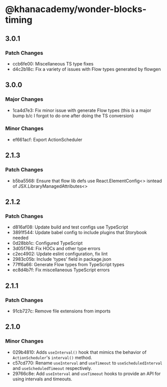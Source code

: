 # @khanacademy/wonder-blocks-timing

## 3.0.1

### Patch Changes

-   ccb6fe00: Miscellaneous TS type fixes
-   d4c2b18c: Fix a variety of issues with Flow types generated by flowgen

## 3.0.0

### Major Changes

-   1ca4d7e3: Fix minor issue with generate Flow types (this is a major bump b/c I forgot to do one after doing the TS conversion)

### Minor Changes

-   ef661acf: Export ActionScheduler

## 2.1.3

### Patch Changes

-   b5ba5568: Ensure that flow lib defs use React.ElementConfig<> isntead of JSX.LibraryManagedAttributes<>

## 2.1.2

### Patch Changes

-   d816af08: Update build and test configs use TypeScript
-   3891f544: Update babel config to include plugins that Storybook needed
-   0d28bb1c: Configured TypeScript
-   3d05f764: Fix HOCs and other type errors
-   c2ec4902: Update eslint configuration, fix lint
-   2983c05b: Include 'types' field in package.json
-   77ff6a66: Generate Flow types from TypeScript types
-   ec8d4b7f: Fix miscellaneous TypeScript errors

## 2.1.1

### Patch Changes

-   91cb727c: Remove file extensions from imports

## 2.1.0

### Minor Changes

-   029b4810: Adds `useInterval()` hook that mimics the behavior of `ActionScheduler`'s
    `interval()` method.
-   c57cd770: Rename `useInterval` and `useTimeout` to `useScheduledInterval`
    and `useScheduledTimeout` respectively.
-   29766c8e: Add `useInterval` and `useTimeout` hooks to provide an API for
    using intervals and timeouts.
